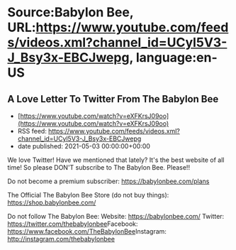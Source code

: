 # Source:Babylon Bee, URL:https://www.youtube.com/feeds/videos.xml?channel_id=UCyl5V3-J_Bsy3x-EBCJwepg, language:en-US

## A Love Letter To Twitter From The Babylon Bee
 - [https://www.youtube.com/watch?v=eXFKrsJ09oo](https://www.youtube.com/watch?v=eXFKrsJ09oo)
 - RSS feed: https://www.youtube.com/feeds/videos.xml?channel_id=UCyl5V3-J_Bsy3x-EBCJwepg
 - date published: 2021-05-03 00:00:00+00:00

We love Twitter! Have we mentioned that lately? It's the best website of all time! So please DON'T subscribe to The Babylon Bee. Please!!

Do not become a premium subscriber:  https://babylonbee.com/plans​​

The Official The Babylon Bee Store (do not buy things):  https://shop.babylonbee.com/​​

Do not follow The Babylon Bee:
Website: https://babylonbee.com/​​
Twitter: https://twitter.com/thebabylonbee​​
Facebook: https://www.facebook.com/TheBabylonBee​​
Instagram: http://instagram.com/thebabylonbee

